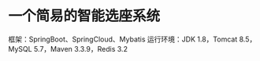 # 一个简易的智能选座系统
框架：SpringBoot、SpringCloud、Mybatis
运行环境：JDK 1.8，Tomcat 8.5，MySQL 5.7，Maven 3.3.9，Redis 3.2
